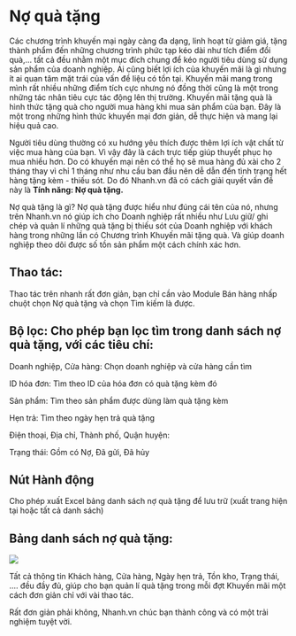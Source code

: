 # Nợ quà tặng

Các chương trình khuyến mại ngày càng đa dạng, linh hoạt từ giảm giá, tặng thành phẩm đến những chương trình phức tạp kéo dài như tích điểm đổi quà,… tất cả đều nhằm một mục đích chung để kéo người tiêu dùng sử dụng sản phẩm của doanh nghiệp. Ai cũng biết lợi ích của khuyến mãi là gì nhưng ít ai quan tâm mặt trái của vấn đề liệu có tồn tại. Khuyến mãi mang trong mình rất nhiều những điểm tích cực nhưng nó đồng thời cũng là một trong những tác nhân tiêu cực tác động lên thị trường. Khuyến mãi tặng quà là hình thức tặng quà cho người mua hàng khi mua sản phẩm của bạn. Đây là một trong những hình thức khuyến mại đơn giản, dễ thực hiện và mang lại hiệu quả cao.

Người tiêu dùng thường có xu hướng yêu thích được thêm lợi ích vật chất từ việc mua hàng của bạn. Vì vậy đây là cách trực tiếp giúp thuyết phục họ mua nhiều hơn. Do có khuyến mại nên có thể họ sẽ mua hàng đủ xài cho 2 tháng thay vì chỉ 1 tháng như nhu cầu ban đầu nên dễ dẫn đến tình trạng hết hàng tặng kèm - thiếu sót. Do đó Nhanh.vn đã có cách giải quyết vấn đề này là **Tính năng: Nợ quà tặng.**

Nợ quà tặng là gì? Nợ quà tặng được hiểu như đúng cái tên của nó, nhưng trên Nhanh.vn nó giúp ích cho Doanh nghiệp rất nhiều như Lưu giữ/ ghi chép và quản lí những quà tặng bị thiếu sót của Doanh nghiệp với khách hàng trong những lần có Chương trình Khuyến mãi tặng quà. Và giúp doanh nghiệp theo dõi được số tồn sản phẩm một cách chính xác hơn.

## Thao tác:

Thao tác trên nhanh rất đơn giản, bạn chỉ cần vào Module Bán hàng nhấp chuột chọn Nợ quà tặng và chọn Tìm kiếm là được.

## Bộ lọc: Cho phép bạn lọc tìm trong danh sách nợ quà tặng, với các tiêu chí:

Doanh nghiệp, Cửa hàng: Chọn doanh nghiệp và cửa hàng cần tìm

ID hóa đơn: Tìm theo ID của hóa đơn có quà tặng kèm đó

Sản phẩm: Tìm theo sản phẩm được dùng làm quà tặng kèm

Hẹn trả: Tìm theo ngày hẹn trả quà tặng

Điện thoại, Địa chỉ, Thành phố, Quận huyện:

Trạng thái: Gồm có Nợ, Đã gửi, Đã hủy

## Nút Hành động

Cho phép xuất Excel bảng danh sách nợ quà tặng để lưu trữ (xuất trang hiện tại hoặc tất cả danh sách)

## Bảng danh sách nợ quà tặng:


![](https://raw.githubusercontent.com/hieunguyenduc-nhanh/manual/patch-4/docs/ban-hang/img/no-qua-tang-2.jpg)

Tất cả thông tin Khách hàng, Cửa hàng, Ngày hẹn trả, Tồn kho, Trạng thái, .... đều đầy đủ, giúp cho bạn quản lí quà tặng trong mỗi đợt Khuyến mãi một cách đơn giản chỉ với vài thao tác.

Rất đơn giản phải không, Nhanh.vn chúc bạn thành công và có một trải nghiệm tuyệt vời.
